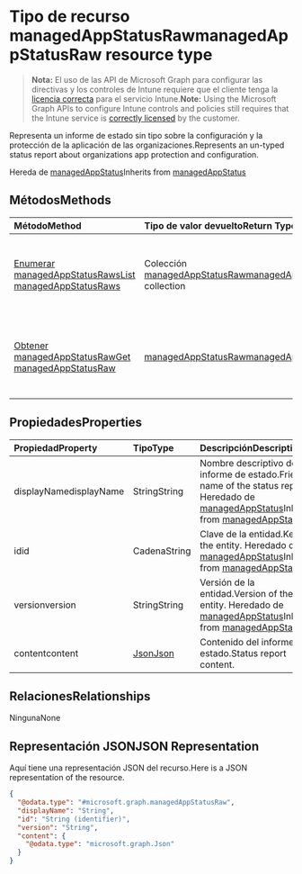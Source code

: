 # <a name="managedappstatusraw-resource-type"></a><span data-ttu-id="39061-101">Tipo de recurso managedAppStatusRaw</span><span class="sxs-lookup"><span data-stu-id="39061-101">managedAppStatusRaw resource type</span></span>

> <span data-ttu-id="39061-102">**Nota:** El uso de las API de Microsoft Graph para configurar las directivas y los controles de Intune requiere que el cliente tenga la [licencia correcta](https://go.microsoft.com/fwlink/?linkid=839381) para el servicio Intune.</span><span class="sxs-lookup"><span data-stu-id="39061-102">**Note:** Using the Microsoft Graph APIs to configure Intune controls and policies still requires that the Intune service is [correctly licensed](https://go.microsoft.com/fwlink/?linkid=839381) by the customer.</span></span>

<span data-ttu-id="39061-103">Representa un informe de estado sin tipo sobre la configuración y la protección de la aplicación de las organizaciones.</span><span class="sxs-lookup"><span data-stu-id="39061-103">Represents an un-typed status report about organizations app protection and configuration.</span></span>

<span data-ttu-id="39061-104">Hereda de [managedAppStatus](../resources/intune_mam_managedappstatus.md)</span><span class="sxs-lookup"><span data-stu-id="39061-104">Inherits from [managedAppStatus](../resources/intune_mam_managedappstatus.md)</span></span>

## <a name="methods"></a><span data-ttu-id="39061-105">Métodos</span><span class="sxs-lookup"><span data-stu-id="39061-105">Methods</span></span>
|<span data-ttu-id="39061-106">Método</span><span class="sxs-lookup"><span data-stu-id="39061-106">Method</span></span>|<span data-ttu-id="39061-107">Tipo de valor devuelto</span><span class="sxs-lookup"><span data-stu-id="39061-107">Return Type</span></span>|<span data-ttu-id="39061-108">Descripción</span><span class="sxs-lookup"><span data-stu-id="39061-108">Description</span></span>|
|:---|:---|:---|
|[<span data-ttu-id="39061-109">Enumerar managedAppStatusRaws</span><span class="sxs-lookup"><span data-stu-id="39061-109">List managedAppStatusRaws</span></span>](../api/intune_mam_managedappstatusraw_list.md)|<span data-ttu-id="39061-110">Colección [managedAppStatusRaw](../resources/intune_mam_managedappstatusraw.md)</span><span class="sxs-lookup"><span data-stu-id="39061-110">[managedAppStatusRaw](../resources/intune_mam_managedappstatusraw.md) collection</span></span>|<span data-ttu-id="39061-111">Enumere las propiedades y las relaciones de los objetos [managedAppStatusRaw](../resources/intune_mam_managedappstatusraw.md).</span><span class="sxs-lookup"><span data-stu-id="39061-111">List properties and relationships of the [managedAppStatusRaw](../resources/intune_mam_managedappstatusraw.md) objects.</span></span>|
|[<span data-ttu-id="39061-112">Obtener managedAppStatusRaw</span><span class="sxs-lookup"><span data-stu-id="39061-112">Get managedAppStatusRaw</span></span>](../api/intune_mam_managedappstatusraw_get.md)|[<span data-ttu-id="39061-113">managedAppStatusRaw</span><span class="sxs-lookup"><span data-stu-id="39061-113">managedAppStatusRaw</span></span>](../resources/intune_mam_managedappstatusraw.md)|<span data-ttu-id="39061-114">Lea las propiedades y las relaciones del objeto [managedAppStatusRaw](../resources/intune_mam_managedappstatusraw.md).</span><span class="sxs-lookup"><span data-stu-id="39061-114">Read properties and relationships of the [managedAppStatusRaw](../resources/intune_mam_managedappstatusraw.md) object.</span></span>|

## <a name="properties"></a><span data-ttu-id="39061-115">Propiedades</span><span class="sxs-lookup"><span data-stu-id="39061-115">Properties</span></span>
|<span data-ttu-id="39061-116">Propiedad</span><span class="sxs-lookup"><span data-stu-id="39061-116">Property</span></span>|<span data-ttu-id="39061-117">Tipo</span><span class="sxs-lookup"><span data-stu-id="39061-117">Type</span></span>|<span data-ttu-id="39061-118">Descripción</span><span class="sxs-lookup"><span data-stu-id="39061-118">Description</span></span>|
|:---|:---|:---|
|<span data-ttu-id="39061-119">displayName</span><span class="sxs-lookup"><span data-stu-id="39061-119">displayName</span></span>|<span data-ttu-id="39061-120">String</span><span class="sxs-lookup"><span data-stu-id="39061-120">String</span></span>|<span data-ttu-id="39061-121">Nombre descriptivo del informe de estado.</span><span class="sxs-lookup"><span data-stu-id="39061-121">Friendly name of the status report.</span></span> <span data-ttu-id="39061-122">Heredado de [managedAppStatus](../resources/intune_mam_managedappstatus.md)</span><span class="sxs-lookup"><span data-stu-id="39061-122">Inherited from [managedAppStatus](../resources/intune_mam_managedappstatus.md)</span></span>|
|<span data-ttu-id="39061-123">id</span><span class="sxs-lookup"><span data-stu-id="39061-123">id</span></span>|<span data-ttu-id="39061-124">Cadena</span><span class="sxs-lookup"><span data-stu-id="39061-124">String</span></span>|<span data-ttu-id="39061-125">Clave de la entidad.</span><span class="sxs-lookup"><span data-stu-id="39061-125">Key of the entity.</span></span> <span data-ttu-id="39061-126">Heredado de [managedAppStatus](../resources/intune_mam_managedappstatus.md)</span><span class="sxs-lookup"><span data-stu-id="39061-126">Inherited from [managedAppStatus](../resources/intune_mam_managedappstatus.md)</span></span>|
|<span data-ttu-id="39061-127">version</span><span class="sxs-lookup"><span data-stu-id="39061-127">version</span></span>|<span data-ttu-id="39061-128">String</span><span class="sxs-lookup"><span data-stu-id="39061-128">String</span></span>|<span data-ttu-id="39061-129">Versión de la entidad.</span><span class="sxs-lookup"><span data-stu-id="39061-129">Version of the entity.</span></span> <span data-ttu-id="39061-130">Heredado de [managedAppStatus](../resources/intune_mam_managedappstatus.md)</span><span class="sxs-lookup"><span data-stu-id="39061-130">Inherited from [managedAppStatus](../resources/intune_mam_managedappstatus.md)</span></span>|
|<span data-ttu-id="39061-131">content</span><span class="sxs-lookup"><span data-stu-id="39061-131">content</span></span>|[<span data-ttu-id="39061-132">Json</span><span class="sxs-lookup"><span data-stu-id="39061-132">Json</span></span>](../resources/intune_mam_json.md)|<span data-ttu-id="39061-133">Contenido del informe de estado.</span><span class="sxs-lookup"><span data-stu-id="39061-133">Status report content.</span></span>|

## <a name="relationships"></a><span data-ttu-id="39061-134">Relaciones</span><span class="sxs-lookup"><span data-stu-id="39061-134">Relationships</span></span>
<span data-ttu-id="39061-135">Ninguna</span><span class="sxs-lookup"><span data-stu-id="39061-135">None</span></span>
## <a name="json-representation"></a><span data-ttu-id="39061-136">Representación JSON</span><span class="sxs-lookup"><span data-stu-id="39061-136">JSON Representation</span></span>
<span data-ttu-id="39061-137">Aquí tiene una representación JSON del recurso.</span><span class="sxs-lookup"><span data-stu-id="39061-137">Here is a JSON representation of the resource.</span></span>
<!--{
  "blockType": "resource",
  "keyProperty": "id",
  "baseType": "microsoft.graph.managedAppStatus",
  "@odata.type": "microsoft.graph.managedAppStatusRaw"
}-->
``` json
{
  "@odata.type": "#microsoft.graph.managedAppStatusRaw",
  "displayName": "String",
  "id": "String (identifier)",
  "version": "String",
  "content": {
    "@odata.type": "microsoft.graph.Json"
  }
}
```



